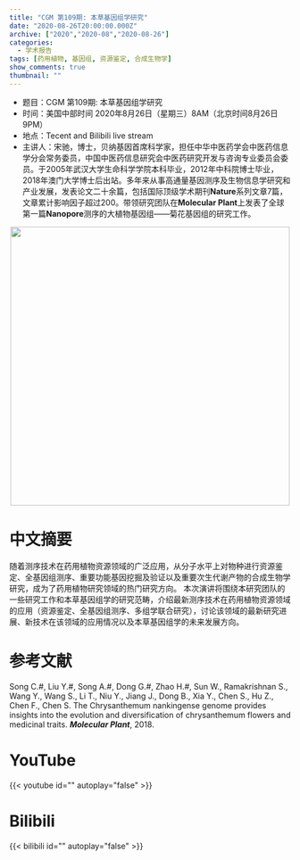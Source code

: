 ```yaml
---
title: "CGM 第109期: 本草基因组学研究"
date: "2020-08-26T20:00:00.000Z"
archive: ["2020","2020-08","2020-08-26"]
categories:
  - 学术报告
tags: [药用植物, 基因组, 资源鉴定, 合成生物学]
show_comments: true
thumbnail: ""
---
```


- 题目：CGM 第109期: 本草基因组学研究
- 时间：美国中部时间 2020年8月26日（星期三）8AM（北京时间8月26日9PM）
- 地点：Tecent and Bilibili live stream
- 主讲人：宋驰，博士，贝纳基因首席科学家，担任中华中医药学会中医药信息学分会常务委员，中国中医药信息研究会中医药研究开发与咨询专业委员会委员。于2005年武汉大学生命科学学院本科毕业，2012年中科院博士毕业，2018年澳门大学博士后出站。多年来从事高通量基因测序及生物信息学研究和产业发展，发表论文二十余篇，包括国际顶级学术期刊**Nature**系列文章7篇，文章累计影响因子超过200。带领研究团队在**Molecular Plant**上发表了全球第一篇**Nanopore**测序的大植物基因组——菊花基因组的研究工作。

<div align="center">
<img src="https://i.loli.net/2020/08/23/73lkeL1W2XSJgov.jpg" height=500>
</div>

# 中文摘要

随着测序技术在药用植物资源领域的广泛应用，从分子水平上对物种进行资源鉴定、全基因组测序、重要功能基因挖掘及验证以及重要次生代谢产物的合成生物学研究，成为了药用植物研究领域的热门研究方向。
本次演讲将围绕本研究团队的一些研究工作和本草基因组学的研究范畴，介绍最新测序技术在药用植物资源领域的应用（资源鉴定、全基因组测序、多组学联合研究），讨论该领域的最新研究进展、新技术在该领域的应用情况以及本草基因组学的未来发展方向。


# 参考文献

Song C.#, Liu Y.#, Song A.#, Dong G.#, Zhao H.#, Sun W., Ramakrishnan S., Wang Y., Wang S., Li T., Niu Y., Jiang J., Dong B., Xia Y., Chen S., Hu Z., Chen F., Chen S. The Chrysanthemum nankingense genome provides insights into the evolution and diversification of chrysanthemum flowers and medicinal traits. ***Molecular Plant***, 2018.

# YouTube

{{< youtube id="" autoplay="false" >}}

# Bilibili

{{< bilibili id="" autoplay="false" >}}

